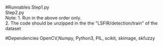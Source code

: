 #Runnables
	Step1.py  
	Step2.py  
	Note: 
	1. Run in the above order only.  
	2. The code should be unzipped in the the "LSFIR/detection/train" of the dataset

#Dependencies
	OpenCV,Numpy, Python3, PIL, scikit, skimage, skfuzzy
    